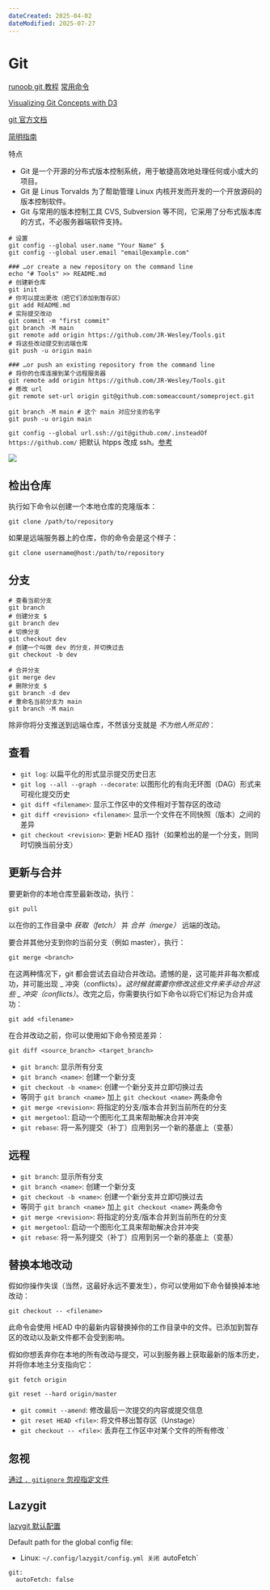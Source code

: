 ```yaml
---
dateCreated: 2025-04-02
dateModified: 2025-07-27
---
```

# Git

<a href=" https://www.runoob.com/git/git-tutorial.html">runoob git 教程</a> <a href=" https://blog.csdn.net/m0_63230155/article/details/134607239">常用命令</a>

[Visualizing Git Concepts with D3](http://onlywei.github.io/explain-git-with-d3)

<a href="https://git-scm.com/docs">git 官方文档</a>

<a href=" https://www.runoob.com/manual/git-guide/">简明指南</a>

特点

- Git 是一个开源的分布式版本控制系统，用于敏捷高效地处理任何或小或大的项目。
- Git 是 Linus Torvalds 为了帮助管理 Linux 内核开发而开发的一个开放源码的版本控制软件。
- Git 与常用的版本控制工具 CVS, Subversion 等不同，它采用了分布式版本库的方式，不必服务器端软件支持。

```shell
# 设置
git config --global user.name "Your Name" $ 
git config --global user.email "email@example.com"

### …or create a new repository on the command line
echo "# Tools" >> README.md
# 创建新仓库
git init
# 你可以提出更改（把它们添加到暂存区）
git add README.md
# 实际提交改动
git commit -m "first commit"
git branch -M main
git remote add origin https://github.com/JR-Wesley/Tools.git
# 将这些改动提交到远端仓库
git push -u origin main

### …or push an existing repository from the command line
# 将你的仓库连接到某个远程服务器
git remote add origin https://github.com/JR-Wesley/Tools.git
# 修改 url
git remote set-url origin git@github.com:someaccount/someproject.git

git branch -M main # 这个 main 对应分支的名字
git push -u origin main
```

`git config --global url.ssh://git@github.com/.insteadOf https://github.com/` 把默认 htpps 改成 ssh。<a href="https://stackoverflow.com/questions/11200237/how-do-i-get-git-to-default-to-ssh-and-not-https-for-new-repositories">参考</a>

![](image-20250711135233407.png)

## 检出仓库

执行如下命令以创建一个本地仓库的克隆版本：

`git clone /path/to/repository`

如果是远端服务器上的仓库，你的命令会是这个样子：

`git clone username@host:/path/to/repository`

## 分支

```shell
# 查看当前分支
git branch
# 创建分支 $ 
git branch dev
# 切换分支
git checkout dev
# 创建一个叫做 dev 的分支，并切换过去
git checkout -b dev

# 合并分支
git merge dev
# 删除分支 $ 
git branch -d dev
# 重命名当前分支为 main
git branch -M main
```

除非你将分支推送到远端仓库，不然该分支就是 _不为他人所见的_：

## 查看

- `git log`: 以扁平化的形式显示提交历史日志
- `git log --all --graph --decorate`: 以图形化的有向无环图（DAG）形式来可视化提交历史
- `git diff <filename>`: 显示工作区中的文件相对于暂存区的改动
- `git diff <revision> <filename>`: 显示一个文件在不同快照（版本）之间的差异
- `git checkout <revision>`: 更新 HEAD 指针（如果检出的是一个分支，则同时切换当前分支）

## 更新与合并

要更新你的本地仓库至最新改动，执行：

`git pull`

以在你的工作目录中 _获取（fetch）_ 并 _合并（merge）_ 远端的改动。

要合并其他分支到你的当前分支（例如 master），执行：

`git merge <branch>`

在这两种情况下，git 都会尝试去自动合并改动。遗憾的是，这可能并非每次都成功，并可能出现 _ 冲突（conflicts）_。这时候就需要你修改这些文件来手动合并这些 _ 冲突（conflicts）_。改完之后，你需要执行如下命令以将它们标记为合并成功：

`git add <filename>`

在合并改动之前，你可以使用如下命令预览差异：

`git diff <source_branch> <target_branch>`

- `git branch`: 显示所有分支
- `git branch <name>`: 创建一个新分支
- `git checkout -b <name>`: 创建一个新分支并立即切换过去
- 等同于 `git branch <name>` 加上 `git checkout <name>` 两条命令
- `git merge <revision>`: 将指定的分支/版本合并到当前所在的分支
- `git mergetool`: 启动一个图形化工具来帮助解决合并冲突
- `git rebase`: 将一系列提交（补丁）应用到另一个新的基底上（变基）

## 远程
- `git branch`: 显示所有分支
- `git branch <name>`: 创建一个新分支
- `git checkout -b <name>`: 创建一个新分支并立即切换过去
- 等同于 `git branch <name>` 加上 `git checkout <name>` 两条命令
- `git merge <revision>`: 将指定的分支/版本合并到当前所在的分支
- `git mergetool`: 启动一个图形化工具来帮助解决合并冲突
- `git rebase`: 将一系列提交（补丁）应用到另一个新的基底上（变基）

## 替换本地改动

假如你操作失误（当然，这最好永远不要发生），你可以使用如下命令替换掉本地改动：

`git checkout -- <filename>`

此命令会使用 HEAD 中的最新内容替换掉你的工作目录中的文件。已添加到暂存区的改动以及新文件都不会受到影响。

假如你想丢弃你在本地的所有改动与提交，可以到服务器上获取最新的版本历史，并将你本地主分支指向它：

`git fetch origin`

`git reset --hard origin/master`

- `git commit --amend`: 修改最后一次提交的内容或提交信息
- `git reset HEAD <file>`: 将文件移出暂存区（Unstage）
- `git checkout -- <file>`: 丢弃在工作区中对某个文件的所有修改 `

## 忽视

<a href=" https://blog.csdn.net/m0_63230155/article/details/134471033">通过 `. gitignore` 忽视指定文件</a>

## Lazygit

<a href=" https://github.com/jesseduffield/lazygit/blob/master/docs/Config.md">lazygit 默认配置</a>

Default path for the global config file:

- Linux: `~/.config/lazygit/config.yml
关闭 `autoFetch`

```shell
git:
  autoFetch: false
```

